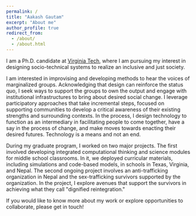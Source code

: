 ```yaml
---
permalink: /
title: "Aakash Gautam"
excerpt: "About me"
author_profile: true
redirect_from: 
  - /about/
  - /about.html
---
```



I am a Ph.D. candidate at [Virginia Tech](https://vt.edu/), where I am pursuing my interest in designing socio-technical systems to realize an inclusive and just society. 

I am interested in improvising and developing methods to hear the voices of marginalized groups. Acknowledging that design can reinforce the status quo, I seek ways to support the groups to own the output and engage with institutional infrastructures to bring about desired social change.  I leverage participatory approaches that take incremental steps, focused on supporting communities to develop a critical awareness of their existing strengths and surrounding contexts. In the process, I design technology to function as an intermediary in facilitating people to come together, have a say in the process of change, and make moves towards enacting their desired futures. Technology is a means and not an end. 

During my graduate program, I worked on two major projects. The first involved developing integrated computational thinking and science modules for middle school classrooms. In it,  we deployed curricular materials, including simulations and code-based models, in schools in Texas, Virginia, and Nepal. The second ongoing project involves an anti-trafficking organization in Nepal and the sex-trafficking survivors supported by the organization. In the project, I explore avenues that support the survivors in achieving what they call "dignified reintegration."

If you would like to know more about my work or explore opportunities to collaborate, please get in touch!
